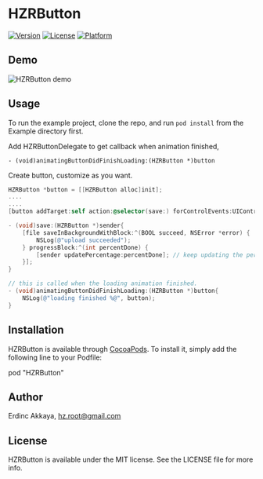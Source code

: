 # HZRButton

[![Version](https://img.shields.io/cocoapods/v/HZRButton.svg?style=flat)](http://cocoadocs.org/docsets/HZRButton)
[![License](https://img.shields.io/cocoapods/l/HZRButton.svg?style=flat)](http://cocoadocs.org/docsets/HZRButton)
[![Platform](https://img.shields.io/cocoapods/p/HZRButton.svg?style=flat)](http://cocoadocs.org/docsets/HZRButton)

## Demo 

![HZRButton demo](https://raw.githubusercontent.com/erdincakkaya/HZRButton/master/hzrbutton_demoss.gif)

## Usage

To run the example project, clone the repo, and run `pod install` from the Example directory first.

Add HZRButtonDelegate to get callback when animation finished,

`- (void)animatingButtonDidFinishLoading:(HZRButton *)button`

Create button, customize as you want.

``` objective-c
HZRButton *button = [[HZRButton alloc]init];
....
....
[button addTarget:self action:@selector(save:) forControlEvents:UIControlEventTouchUpInside];

- (void)save:(HZRButton *)sender{
    [file saveInBackgroundWithBlock:^(BOOL succeed, NSError *error) {
        NSLog(@"upload succeeded");
    } progressBlock:^(int percentDone) {
        [sender updatePercentage:percentDone]; // keep updating the percentage.
    }];
}

// this is called when the loading animation finished. 
- (void)animatingButtonDidFinishLoading:(HZRButton *)button{
    NSLog(@"loading finished %@", button);
}

```

## Installation

HZRButton is available through [CocoaPods](http://cocoapods.org). To install
it, simply add the following line to your Podfile:

pod "HZRButton"

## Author

Erdinc Akkaya, hz.root@gmail.com

## License

HZRButton is available under the MIT license. See the LICENSE file for more info.